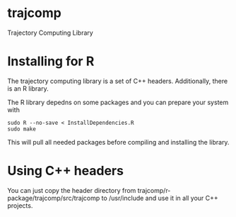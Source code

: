 # trajcomp
Trajectory Computing Library

# Installing for R
The trajectory computing library is a set of C++ headers. Additionally, there is an R library.

The R library depedns on some packages and you can prepare your system with

    sudo R --no-save < InstallDependencies.R
    sudo make
   
This will pull all needed packages before compiling and installing the library.


# Using C++ headers
You can just copy the header directory from trajcomp/r-package/trajcomp/src/trajcomp to /usr/include
and use it in all your C++ projects.
